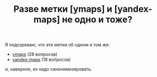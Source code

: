 ﻿---
title: "Разве метки [ymaps] и [yandex-maps] не одно и тоже?"
se.owner.user_id: 507426
se.owner.display_name: "wchistow"
se.owner.link: "https://ru.meta.stackoverflow.com/users/507426/wchistow"
se.link: "https://ru.meta.stackoverflow.com/questions/12924/%d0%a0%d0%b0%d0%b7%d0%b2%d0%b5-%d0%bc%d0%b5%d1%82%d0%ba%d0%b8-ymaps-%d0%b8-yandex-maps-%d0%bd%d0%b5-%d0%be%d0%b4%d0%bd%d0%be-%d0%b8-%d1%82%d0%be%d0%b6%d0%b5"
se.question_id: 12924
se.post_type: question
---
<p>Я подозреваю, что эти метки об одном и том же:</p>
<ul>
<li><a href="https://ru.stackoverflow.com/questions/tagged/ymaps" class="post-tag" title="показать вопросы с меткой [ymaps]" aria-label="показать вопросы с меткой [ymaps]" rel="tag" aria-labelledby="tag-ymaps-tooltip-container">ymaps</a> (28 вопросов)</li>
<li><a href="https://ru.stackoverflow.com/questions/tagged/yandex-maps" class="post-tag" title="показать вопросы с меткой [yandex-maps]" aria-label="показать вопросы с меткой [yandex-maps]" rel="tag" aria-labelledby="tag-yandex-maps-tooltip-container">yandex-maps</a> (18 вопросов)</li>
</ul>
<p>и, наверное, их надо синонимизировать.</p>
